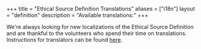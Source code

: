 +++
title = "Ethical Source Definition Translations"
aliases = ["i18n"]
layout = "definition"
description = "Available translations:"
+++

We're always looking for new localizations of the Ethical Source Definition and are thankful to the volunteers who spend their time on translations.
Instructions for translators can be found [here](https://github.com/ContributorCovenant/ethicalsource#translating).
